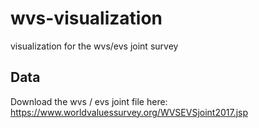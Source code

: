 # wvs-visualization
visualization for the wvs/evs joint survey

## Data

Download the wvs / evs joint file here: https://www.worldvaluessurvey.org/WVSEVSjoint2017.jsp
